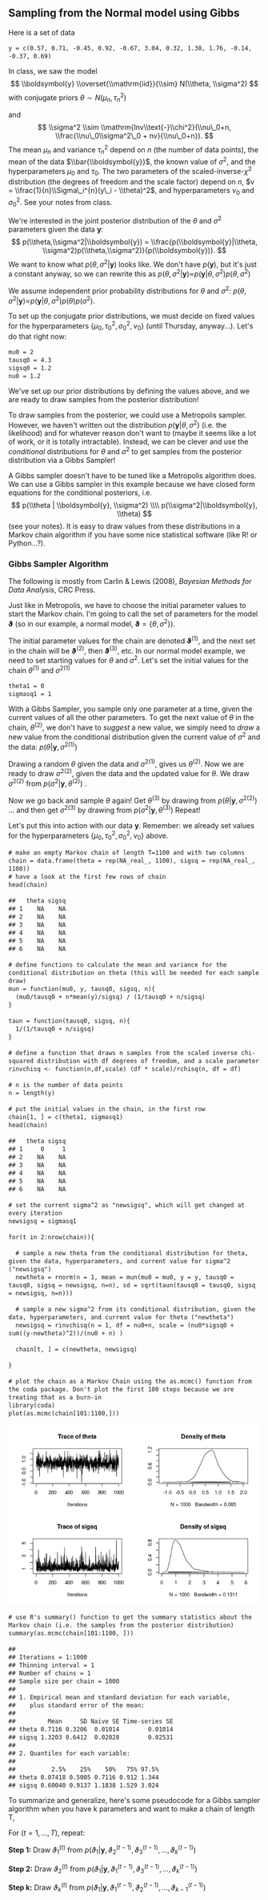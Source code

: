 Sampling from the Normal model using Gibbs
------------------------------------------

Here is a set of data

    y = c(0.57, 0.71, -0.45, 0.92, -0.67, 3.04, 0.32, 1.38, 1.76, -0.14, -0.37, 0.69)

In class, we saw the model
$$ \\boldsymbol{y} \\overset{\\mathrm{iid}}{\\sim} N(\\theta, \\sigma^2) $$
 with conjugate priors
*θ* ∼ *N*(*μ*<sub>*n*</sub>, *τ*<sub>*n*</sub><sup>2</sup>)

and
$$ \\sigma^2 \\sim \\mathrm{Inv\\text{-}\\chi^2}(\\nu\_0+n, \\frac{\\nu\_0\\sigma^2\_0 + nv}{\\nu\_0+n}). $$
 The mean *μ*<sub>*n*</sub> and variance *τ*<sub>*n*</sub><sup>2</sup>
depend on *n* (the number of data points), the mean of the data
$\\bar{\\boldsymbol{y}}$, the known value of *σ*<sup>2</sup>, and the
hyperparameters *μ*<sub>0</sub> and *τ*<sub>0</sub>. The two parameters
of the scaled-inverse-*χ*<sup>2</sup> distribution (the degrees of
freedom and the scale factor) depend on *n*,
$v = \\frac{1}{n}\\Sigma\_i^{n}(y\_i - \\theta)^2$, and hyperparameters
*ν*<sub>0</sub> and *σ*<sub>0</sub><sup>2</sup>. See your notes from
class.

We're interested in the joint posterior distribution of the *θ* and
*σ*<sup>2</sup> parameters given the data **y**:
$$ p(\\theta,\\sigma^2|\\boldsymbol{y}) = \\frac{p(\\boldsymbol{y}|\\theta, \\sigma^2)p(\\theta,\\sigma^2)}{p(\\boldsymbol{y})}. $$
 We want to know what *p*(*θ*, *σ*<sup>2</sup>|**y**) looks like. We
don't have *p*(**y**), but it's just a constant anyway, so we can
rewrite this as
*p*(*θ*, *σ*<sup>2</sup>|**y**)∝*p*(**y**|*θ*, *σ*<sup>2</sup>)*p*(*θ*, *σ*<sup>2</sup>)

We assume independent prior probability distributions for *θ* and
*σ*<sup>2</sup>:
*p*(*θ*, *σ*<sup>2</sup>|**y**)∝*p*(**y**|*θ*, *σ*<sup>2</sup>)*p*(*θ*)*p*(*σ*<sup>2</sup>).

To set up the conjugate prior distributions, we must decide on fixed
values for the hyperparameters
{*μ*<sub>0</sub>, *τ*<sub>0</sub><sup>2</sup>, *σ*<sub>0</sub><sup>2</sup>, *ν*<sub>0</sub>}
(until Thursday, anyway...). Let's do that right now:

    mu0 = 2
    tausq0 = 4.3
    sigsq0 = 1.2
    nu0 = 1.2

We've set up our prior distributions by defining the values above, and
we are ready to draw samples from the posterior distribution!

To draw samples from the posterior, we could use a Metropolis sampler.
However, we haven't written out the distribution
*p*(**y**|*θ*, *σ*<sup>2</sup>) (i.e. the likelihood) and for whatever
reason don't want to (maybe it seems like a lot of work, or it is
totally intractable). Instead, we can be clever and use the
*conditional* distributions for *θ* and *σ*<sup>2</sup> to get samples
from the posterior distribution via a Gibbs Sampler!

A Gibbs sampler doesn't have to be tuned like a Metropolis algorithm
does. We can use a Gibbs sampler in this example because we have closed
form equations for the conditional posteriors, i.e.
$$ p(\\theta | \\boldsymbol{y}, \\sigma^2) \\\\ p(\\sigma^2|\\boldsymbol{y}, \\theta) $$
 (see your notes). It is easy to draw values from these distributions in
a Markov chain algorithm if you have some nice statistical software
(like R! or Python...?).

### Gibbs Sampler Algorithm

The following is mostly from Carlin & Lewis (2008), *Bayesian Methods
for Data Analysis*, CRC Press.

Just like in Metropolis, we have to choose the initial parameter values
to start the Markov chain. I'm going to call the set of parameters for
the model **ϑ** (so in our example, a normal model,
**ϑ** = {*θ*, *σ*<sup>2</sup>}).

The initial parameter values for the chain are denoted
**ϑ**<sup>(1)</sup>, and the next set in the chain will be
**ϑ**<sup>(2)</sup>, then **ϑ**<sup>(3)</sup>, etc. In our normal model
example, we need to set starting values for *θ* and *σ*<sup>2</sup>.
Let's set the initial values for the chain *θ*<sup>(1)</sup> and
*σ*<sup>2(1)</sup>

    theta1 = 0
    sigmasq1 = 1

With a Gibbs Sampler, you sample only one parameter at a time, given the
current values of all the other parameters. To get the next value of *θ*
in the chain, *θ*<sup>(2)</sup>, we don't have to *suggest* a new value,
we simply need to *draw* a new value from the conditional distribution
given the current value of *σ*<sup>2</sup> and the data:
*p*(*θ*|**y**, *σ*<sup>2(1)</sup>)

Drawing a random *θ* given the data and *σ*<sup>2(1)</sup>, gives us
*θ*<sup>(2)</sup>. Now we are ready to draw *σ*<sup>2(2)</sup>, given
the data and the updated value for *θ*. We draw *σ*<sup>2(2)</sup> from
*p*(*σ*<sup>2</sup>|**y**, *θ*<sup>(2)</sup>)
.

Now we go back and sample *θ* again! Get *θ*<sup>(3)</sup> by drawing
from
*p*(*θ*|**y**, *σ*<sup>2(2)</sup>)
 ... and then get *σ*<sup>2(3)</sup> by drawing from
*p*(*σ*<sup>2</sup>|**y**, *θ*<sup>(3)</sup>)
 Repeat!

Let's put this into action with our data **y**. Remember: we already set
values for the hyperparameters
{*μ*<sub>0</sub>, *τ*<sub>0</sub><sup>2</sup>, *σ*<sub>0</sub><sup>2</sup>, *ν*<sub>0</sub>}
above.

    # make an empty Markov chain of length T=1100 and with two columns
    chain = data.frame(theta = rep(NA_real_, 1100), sigsq = rep(NA_real_, 1100))
    # have a look at the first few rows of chain
    head(chain)

    ##   theta sigsq
    ## 1    NA    NA
    ## 2    NA    NA
    ## 3    NA    NA
    ## 4    NA    NA
    ## 5    NA    NA
    ## 6    NA    NA

    # define functions to calculate the mean and variance for the conditional distribution on theta (this will be needed for each sample draw)
    mun = function(mu0, y, tausq0, sigsq, n){
      (mu0/tausq0 + n*mean(y)/sigsq) / (1/tausq0 + n/sigsq)
    }

    taun = function(tausq0, sigsq, n){
      1/(1/tausq0 + n/sigsq)
    }

    # define a function that draws n samples from the scaled inverse chi-squared distribution with df degrees of freedom, and a scale parameter
    rinvchisq <- function(n,df,scale) (df * scale)/rchisq(n, df = df)

    # n is the number of data points
    n = length(y)

    # put the initial values in the chain, in the first row
    chain[1, ] = c(theta1, sigmasq1)
    head(chain)

    ##   theta sigsq
    ## 1     0     1
    ## 2    NA    NA
    ## 3    NA    NA
    ## 4    NA    NA
    ## 5    NA    NA
    ## 6    NA    NA

    # set the current sigma^2 as "newsigsq", which will get changed at every iteration
    newsigsq = sigmasq1

    for(t in 2:nrow(chain)){

      # sample a new theta from the conditional distribution for theta, given the data, hyperparameters, and current value for sigma^2 ("newsigsq")
      newtheta = rnorm(n = 1, mean = mun(mu0 = mu0, y = y, tausq0 = tausq0, sigsq = newsigsq, n=n), sd = sqrt(taun(tausq0 = tausq0, sigsq = newsigsq, n=n)))
            
      # sample a new sigma^2 from its conditional distribution, given the data, hyperparameters, and current value for theta ("newtheta")
      newsigsq = rinvchisq(n = 1, df = nu0+n, scale = (nu0*sigsq0 + sum((y-newtheta)^2))/(nu0 + n) )

      chain[t, ] = c(newtheta, newsigsq)
      
    }

    # plot the chain as a Markov Chain using the as.mcmc() function from the coda package. Don't plot the first 100 steps because we are treating that as a burn-in
    library(coda)
    plot(as.mcmc(chain[101:1100,]))

![](gibbs_class1_files/figure-markdown_strict/makeaGibbssampler-1.png)

    # use R's summary() function to get the summary statistics about the Markov chain (i.e. the samples from the posterior distribution)
    summary(as.mcmc(chain[101:1100, ]))

    ## 
    ## Iterations = 1:1000
    ## Thinning interval = 1 
    ## Number of chains = 1 
    ## Sample size per chain = 1000 
    ## 
    ## 1. Empirical mean and standard deviation for each variable,
    ##    plus standard error of the mean:
    ## 
    ##         Mean     SD Naive SE Time-series SE
    ## theta 0.7116 0.3206  0.01014        0.01014
    ## sigsq 1.3203 0.6412  0.02028        0.02531
    ## 
    ## 2. Quantiles for each variable:
    ## 
    ##          2.5%    25%    50%   75% 97.5%
    ## theta 0.07418 0.5005 0.7116 0.912 1.344
    ## sigsq 0.60040 0.9137 1.1838 1.529 3.024

To summarize and generalize, here's some pseudocode for a Gibbs sampler
algorithm when you have k parameters and want to make a chain of length
T,

For (*t* = 1, ..., *T*), repeat:

**Step 1:** Draw *ϑ*<sub>1</sub><sup>(*t*)</sup> from
*p*(*ϑ*<sub>1</sub>|**y**, *ϑ*<sub>2</sub><sup>(*t* − 1)</sup>, *ϑ*<sub>3</sub><sup>(*t* − 1)</sup>, …, *ϑ*<sub>*k*</sub><sup>(*t* − 1)</sup>)

**Step 2:** Draw *ϑ*<sub>2</sub><sup>(*t*)</sup> from
*p*(*ϑ*<sub>1</sub>|**y**, *ϑ*<sub>1</sub><sup>(*t* − 1)</sup>, *ϑ*<sub>3</sub><sup>(*t* − 1)</sup>, …, *ϑ*<sub>*k*</sub><sup>(*t* − 1)</sup>)

**Step k:** Draw *ϑ*<sub>*k*</sub><sup>(*t*)</sup> from
*p*(*ϑ*<sub>1</sub>|**y**, *ϑ*<sub>1</sub><sup>(*t* − 1)</sup>, *ϑ*<sub>2</sub><sup>(*t* − 1)</sup>, …, *ϑ*<sub>*k* − 1</sub><sup>(*t* − 1)</sup>)
